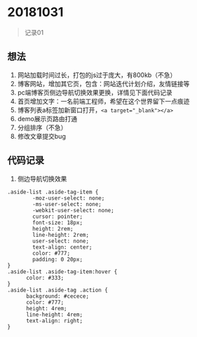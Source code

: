 # 20181031
> 记录01

## 想法
1. 网站加载时间过长，打包的js过于庞大，有800kb（不急）
2. 博客网站，增加其它页，包含：网站迭代计划介绍，友情链接等
3. pc端博客页侧边导航切换效果更换，详情见下面代码记录
4. 首页增加文字：一名前端工程师，希望在这个世界留下一点痕迹
5. 博客列表a标签加新窗口打开，`<a target="_blank"></a>`
6. demo展示页路由打通
7. 分组排序（不急）
8. 修改文章提交bug


## 代码记录
1. 侧边导航切换效果
```
.aside-list .aside-tag-item {
        -moz-user-select: none;
        -ms-user-select: none;
        -webkit-user-select: none;
        cursor: pointer;
        font-size: 18px;
        height: 2rem;
        line-height: 2rem;
        user-select: none;
        text-align: center;
        color: #777;
        padding: 0 20px;
}
.aside-list .aside-tag-item:hover {
      color: #333;
}
.aside-list .aside-tag .action {
      background: #cecece;
      color: #777;
      height: 4rem;
      line-height: 4rem;
      text-align: right;
}
```
